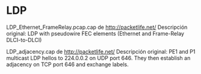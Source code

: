 ﻿LDP
=========

LDP_Ethernet_FrameRelay.pcap.cap de http://packetlife.net/
Descripción original:
LDP with pseudowire FEC elements (Ethernet and Frame-Relay DLCI-to-DLCI)

LDP_adjacency.cap de http://packetlife.net/
Descripción original:
PE1 and P1 multicast LDP hellos to 224.0.0.2 on UDP port 646. They then establish an adjacency on TCP port 646 and exchange labels.